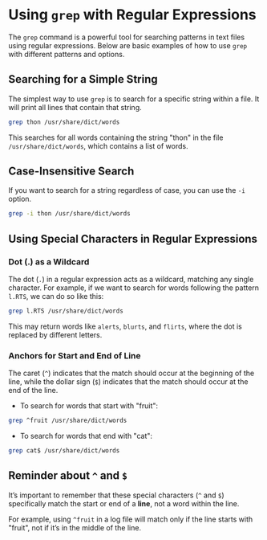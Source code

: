 
# Using `grep` with Regular Expressions

The `grep` command is a powerful tool for searching patterns in text files using regular expressions. Below are basic examples of how to use `grep` with different patterns and options.

## Searching for a Simple String

The simplest way to use `grep` is to search for a specific string within a file. It will print all lines that contain that string.

```bash
grep thon /usr/share/dict/words
```

This searches for all words containing the string "thon" in the file `/usr/share/dict/words`, which contains a list of words.

## Case-Insensitive Search

If you want to search for a string regardless of case, you can use the `-i` option.

```bash
grep -i thon /usr/share/dict/words
```

## Using Special Characters in Regular Expressions

### Dot (.) as a Wildcard

The dot (`.`) in a regular expression acts as a wildcard, matching any single character. For example, if we want to search for words following the pattern `l.RTS`, we can do so like this:

```bash
grep l.RTS /usr/share/dict/words
```

This may return words like `alerts`, `blurts`, and `flirts`, where the dot is replaced by different letters.

### Anchors for Start and End of Line

The caret (`^`) indicates that the match should occur at the beginning of the line, while the dollar sign (`$`) indicates that the match should occur at the end of the line.

- To search for words that start with "fruit":

```bash
grep ^fruit /usr/share/dict/words
```

- To search for words that end with "cat":

```bash
grep cat$ /usr/share/dict/words
```

## Reminder about `^` and `$`

It’s important to remember that these special characters (`^` and `$`) specifically match the start or end of a **line**, not a word within the line.

For example, using `^fruit` in a log file will match only if the line starts with "fruit", not if it’s in the middle of the line.


